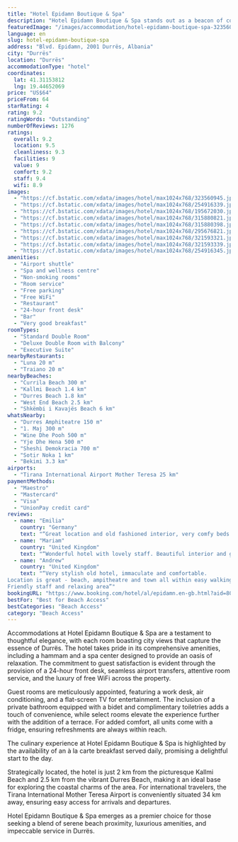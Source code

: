 ```yaml
---
title: "Hotel Epidamn Boutique & Spa"
description: "Hotel Epidamn Boutique & Spa stands out as a beacon of comfort and luxury in Durrës, merely a stone's throw away from the serene Currila Beach."
featuredImage: "/images/accommodation/hotel-epidamn-boutique-spa-323560945.jpg"
language: en
slug: hotel-epidamn-boutique-spa
address: "Blvd. Epidamn, 2001 Durrës, Albania"
city: "Durrës"
location: "Durrës"
accommodationType: "hotel"
coordinates:
  lat: 41.31153812
  lng: 19.44652069
price: "US$64"
priceFrom: 64
starRating: 4
rating: 9.2
ratingWords: "Outstanding"
numberOfReviews: 1276
ratings:
  overall: 9.2
  location: 9.5
  cleanliness: 9.3
  facilities: 9
  value: 9
  comfort: 9.2
  staff: 9.4
  wifi: 8.9
images:
  - "https://cf.bstatic.com/xdata/images/hotel/max1024x768/323560945.jpg?k=cacb92a3c760747071c6bda4180e232cafbf0422579426f643c97bacd62c0038&o=&hp=1"
  - "https://cf.bstatic.com/xdata/images/hotel/max1024x768/254916339.jpg?k=a8dd654b64489fdf8826909ec6d62825dd4348dad35d71a5e5b92f2877d9ded2&o=&hp=1"
  - "https://cf.bstatic.com/xdata/images/hotel/max1024x768/195672030.jpg?k=cef1ce70e78e518b980bb38c893f32babc479aff1ce9020996dca0569606c686&o=&hp=1"
  - "https://cf.bstatic.com/xdata/images/hotel/max1024x768/315880821.jpg?k=ba3d3844afcf953851a93badeb904bd297a394a1974e5f58568397db35a2e9ff&o=&hp=1"
  - "https://cf.bstatic.com/xdata/images/hotel/max1024x768/315880398.jpg?k=00abf090a1646c4a16cc25ca84dfca595a422af108683680666fc10b962ed329&o=&hp=1"
  - "https://cf.bstatic.com/xdata/images/hotel/max1024x768/295676821.jpg?k=741b8efe87f2083323f402d5e7ad7bdbf2fae85c022fe8a10e3d4c6954016d3c&o=&hp=1"
  - "https://cf.bstatic.com/xdata/images/hotel/max1024x768/321593321.jpg?k=ab39c51915981e534210399f61af8898653f2d441f155aff3dbb90126a49a726&o=&hp=1"
  - "https://cf.bstatic.com/xdata/images/hotel/max1024x768/321593339.jpg?k=99d847ad29d285687bc0bab5a82343ae4fe388d87464b7e8133894f7ef2a8491&o=&hp=1"
  - "https://cf.bstatic.com/xdata/images/hotel/max1024x768/254916345.jpg?k=10edb58d728bae360c0859503759ae307df129486ae7864a9fd23049f3ebe092&o=&hp=1"
amenities:
  - "Airport shuttle"
  - "Spa and wellness centre"
  - "Non-smoking rooms"
  - "Room service"
  - "Free parking"
  - "Free WiFi"
  - "Restaurant"
  - "24-hour front desk"
  - "Bar"
  - "Very good breakfast"
roomTypes:
  - "Standard Double Room"
  - "Deluxe Double Room with Balcony"
  - "Executive Suite"
nearbyRestaurants:
  - "Luna 20 m"
  - "Traiano 20 m"
nearbyBeaches:
  - "Currila Beach 300 m"
  - "Kallmi Beach 1.4 km"
  - "Durres Beach 1.8 km"
  - "West End Beach 2.5 km"
  - "Shkëmbi i Kavajës Beach 6 km"
whatsNearby:
  - "Durres Amphiteatre 150 m"
  - "1. Maj 300 m"
  - "Wine Dhe Pooh 500 m"
  - "Yje Dhe Hena 500 m"
  - "Sheshi Demokracia 700 m"
  - "Sotir Noka 1 km"
  - "Bekimi 3.3 km"
airports:
  - "Tirana International Airport Mother Teresa 25 km"
paymentMethods:
  - "Maestro"
  - "Mastercard"
  - "Visa"
  - "UnionPay credit card"
reviews:
  - name: "Emilia"
    country: "Germany"
    text: "“Great location and old fashioned interior, very comfy beds and accommodating staff at the reception - will gladly stay again if in Durres. The hamam was also a bonus, with additional / massage service available. The a la carte breakfast was also...”"
  - name: "Mariam"
    country: "United Kingdom"
    text: "“Wonderful hotel with lovely staff. Beautiful interior and good bar.”"
  - name: "Andrew"
    country: "United Kingdom"
    text: "“Very stylish old hotel, immaculate and comfortable.
Location is great - beach, ampitheatre and town all within easy walking distance
Friendly staff and relaxing area”"
bookingURL: "https://www.booking.com/hotel/al/epidamn.en-gb.html?aid=8035640"
bestFor: "Best for Beach Access"
bestCategories: "Beach Access"
category: "Beach Access"
---
```


Accommodations at Hotel Epidamn Boutique & Spa are a testament to thoughtful elegance, with each room boasting city views that capture the essence of Durrës. The hotel takes pride in its comprehensive amenities, including a hammam and a spa center designed to provide an oasis of relaxation. The commitment to guest satisfaction is evident through the provision of a 24-hour front desk, seamless airport transfers, attentive room service, and the luxury of free WiFi across the property.

Guest rooms are meticulously appointed, featuring a work desk, air conditioning, and a flat-screen TV for entertainment. The inclusion of a private bathroom equipped with a bidet and complimentary toiletries adds a touch of convenience, while select rooms elevate the experience further with the addition of a terrace. For added comfort, all units come with a fridge, ensuring refreshments are always within reach.

The culinary experience at Hotel Epidamn Boutique & Spa is highlighted by the availability of an à la carte breakfast served daily, promising a delightful start to the day. 

Strategically located, the hotel is just 2 km from the picturesque Kallmi Beach and 2.5 km from the vibrant Durres Beach, making it an ideal base for exploring the coastal charms of the area. For international travelers, the Tirana International Mother Teresa Airport is conveniently situated 34 km away, ensuring easy access for arrivals and departures.

Hotel Epidamn Boutique & Spa emerges as a premier choice for those seeking a blend of serene beach proximity, luxurious amenities, and impeccable service in Durrës.